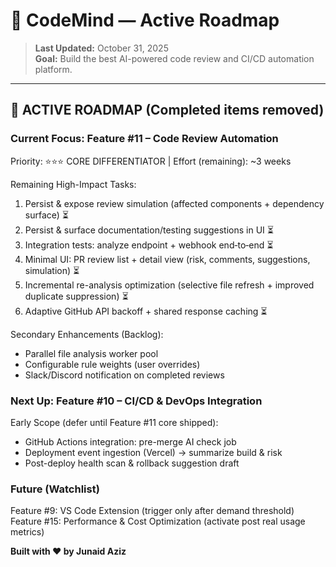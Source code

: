 # 🤖 CodeMind — Active Roadmap

> **Last Updated:** October 31, 2025  
> **Goal:** Build the best AI-powered code review and CI/CD automation platform.

---

## 🎯 ACTIVE ROADMAP (Completed items removed)

### **Current Focus: Feature #11 – Code Review Automation**
Priority: ⭐⭐⭐ CORE DIFFERENTIATOR | Effort (remaining): ~3 weeks

Remaining High-Impact Tasks:
1. Persist & expose review simulation (affected components + dependency surface) ⏳
2. Persist & surface documentation/testing suggestions in UI ⏳
3. Integration tests: analyze endpoint + webhook end‑to‑end ⏳
4. Minimal UI: PR review list + detail view (risk, comments, suggestions, simulation) ⏳
5. Incremental re-analysis optimization (selective file refresh + improved duplicate suppression) ⏳
6. Adaptive GitHub API backoff + shared response caching ⏳

Secondary Enhancements (Backlog):
- Parallel file analysis worker pool
- Configurable rule weights (user overrides)
- Slack/Discord notification on completed reviews

### **Next Up: Feature #10 – CI/CD & DevOps Integration**
Early Scope (defer until Feature #11 core shipped):
- GitHub Actions integration: pre-merge AI check job
- Deployment event ingestion (Vercel) → summarize build & risk
- Post-deploy health scan & rollback suggestion draft

### **Future (Watchlist)**
Feature #9: VS Code Extension (trigger only after demand threshold)
Feature #15: Performance & Cost Optimization (activate post real usage metrics)

**Built with ❤️ by Junaid Aziz**
